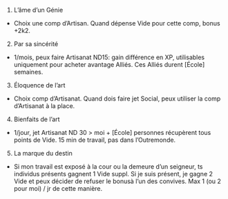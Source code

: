 1. L’âme d’un Génie
  * Choix une comp d’Artisan. Quand dépense Vide pour cette comp, bonus +2k2.
2. Par sa sincérité
  * 1/mois, peux faire Artisanat ND15: gain différence en XP, utilisables
    uniquement pour acheter avantage Alliés. Ces Alliés durent [École] semaines.
3. Éloquence de l’art
  * Choix comp d’Artisanat. Quand dois faire jet Social, peux utiliser la comp
    d’Artisanat à la place. 
4. Bienfaits de l’art
  * 1/jour, jet Artisanat ND 30 > moi + [École] personnes récupèrent tous points
    de Vide. 15 min de travail, pas dans l’Outremonde.
5. La marque du destin
  * Si mon travail est exposé à la cour ou la demeure d’un seigneur, ts individus
    présents gagnent 1 Vide suppl. Si je suis présent, je gagne 2 Vide et peux
    décider de refuser le bonusà l’un des convives. Max 1 (ou 2 pour moi) / jr
    de cette manière.

